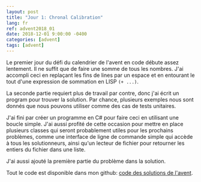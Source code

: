 ```yaml
---
layout: post
title: "Jour 1: Chronal Calibration"
lang: fr
ref: advent2018_01
date: 2018-12-01 9:00:00 -0400
categories: [advent]
tags: [advent]
---
```

Le premier jour du défi du calendrier de l'avent en code débute assez lentement. Il ne suffit que de faire une somme de tous les nombres. J'ai accompli ceci en replaçant les fins de lines par un espace et en entourant le tout d'une expression de sommation en LISP ```(+ ...)```.

La seconde partie requiert plus de travail par contre, donc j'ai écrit un program pour trouver la solution. Par chance, plusieurs exemples nous sont donnés que nous pouvons utiliser comme des cas de tests unitaires.

J'ai fini par créer un programme en C# pour faire ceci en utilisant une boucle simple. J'ai aussi profité de cette occasion pour mettre en place plusieurs classes qui seront probablement utiles pour les prochains problèmes, comme une interface de ligne de commande simple qui accède à tous les solutionneurs, ainsi qu'un lecteur de fichier pour retourner les entiers du fichier dans une liste.

J'ai aussi ajouté la première partie du problème dans la solution.

Tout le code est disponible dans mon github: [code des solutions de l'avent](https://github.com/lavoiecsh/lavoiecsh.github.io/tree/master/advent).
